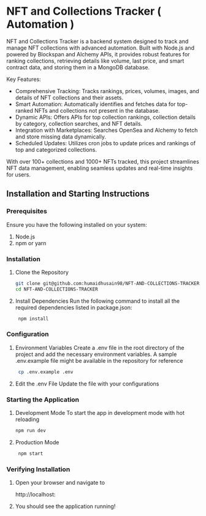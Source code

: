 # NFT and Collections Tracker ( Automation )
NFT and Collections Tracker is a backend system designed to track and manage NFT collections with advanced automation. Built with Node.js and powered by Blockspan and Alchemy APIs, it provides robust features for ranking collections, retrieving details like volume, last price, and smart contract data, and storing them in a MongoDB database. 

Key Features:
- Comprehensive Tracking: Tracks rankings, prices, volumes, images, and details of NFT collections and their assets.
- Smart Automation: Automatically identifies and fetches data for top-ranked NFTs and collections not present in the database.
- Dynamic APIs: Offers APIs for top collection rankings, collection details by category, collection searches, and NFT details.
- Integration with Marketplaces: Searches OpenSea and Alchemy to fetch and store missing data dynamically.
- Scheduled Updates: Utilizes cron jobs to update prices and rankings of top and categorized collections.

With over 100+ collections and 1000+ NFTs tracked, this project streamlines NFT data management, enabling seamless updates and real-time insights for users.

## Installation and Starting Instructions 
### Prerequisites
Ensure you have the following installed on your system:
  1. Node.js
  2. npm or yarn


### Installation
  1. Clone the Repository
     ```bash
     git clone git@github.com:humaidhusain98/NFT-AND-COLLECTIONS-TRACKER.git
     cd NFT-AND-COLLECTIONS-TRACKER
     ```
     
  2. Install Dependencies Run the following command to install all the required dependencies listed in package.json:
      ```bash
       npm install
     ```

### Configuration
  1. Environment Variables Create a .env file in the root directory of the project and add the necessary environment variables. A sample .env.example file might be available in the repository for reference
     ```bash
      cp .env.example .env
     ```
  2. Edit the .env File Update the file with your configurations

### Starting the Application
  1. Development Mode To start the app in development mode with hot reloading
     ```bash
     npm run dev
     ```
  2. Production Mode
     ```bash
      npm start
     ```
### Verifying Installation
  1. Open your browser and navigate to <br/>

       http://localhost:<PORT>
 
  2. You should see the application running!
